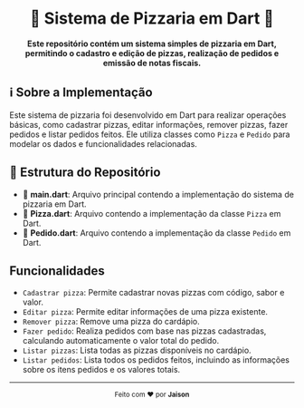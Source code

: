 <h1 align="center">🍕 Sistema de Pizzaria em Dart 🍕</h1>

<div align="center">
  <strong>Este repositório contém um sistema simples de pizzaria em Dart, permitindo o cadastro e edição de pizzas, realização de pedidos e emissão de notas fiscais.</strong>
</div>

## ℹ️ Sobre a Implementação

Este sistema de pizzaria foi desenvolvido em Dart para realizar operações básicas, como cadastrar pizzas, editar informações, remover pizzas, fazer pedidos e listar pedidos feitos. Ele utiliza classes como `Pizza` e `Pedido` para modelar os dados e funcionalidades relacionadas.

## 📁 Estrutura do Repositório

- 📄 **main.dart**: Arquivo principal contendo a implementação do sistema de pizzaria em Dart.
- 📄 **Pizza.dart**: Arquivo contendo a implementação da classe `Pizza` em Dart.
- 📄 **Pedido.dart**: Arquivo contendo a implementação da classe `Pedido` em Dart.

## Funcionalidades

- `Cadastrar pizza`: Permite cadastrar novas pizzas com código, sabor e valor.
- `Editar pizza`: Permite editar informações de uma pizza existente.
- `Remover pizza`: Remove uma pizza do cardápio.
- `Fazer pedido`: Realiza pedidos com base nas pizzas cadastradas, calculando automaticamente o valor total do pedido.
- `Listar pizzas`: Lista todas as pizzas disponíveis no cardápio.
- `Listar pedidos`: Lista todos os pedidos feitos, incluindo as informações sobre os itens pedidos e os valores totais.

---

<p align="center">
  <sub>Feito com ❤️ por <strong>Jaison</strong></sub>
</p>
